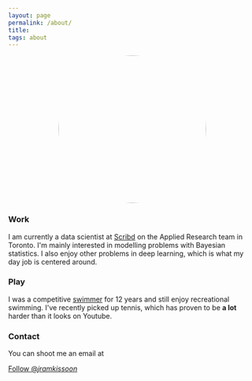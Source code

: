 ```yaml
---
layout: page
permalink: /about/
title: 
tags: about
---
```


<img style="display: block; margin-left: auto; margin-right: auto; object-fit: cover; border-radius:50%;" width="300" height="300" src="/assets/profile.JPG" align="middle" alt="Profile">


### Work

I am currently a data scientist at [Scribd](https://www.scribd.com) on the Applied Research team in Toronto. I'm mainly interested in modelling problems with Bayesian statistics. I also enjoy other problems in deep learning, which is what my day job is centered around.


### Play

I was a competitive [swimmer](https://www.swimrankings.net/index.php?page=athleteDetail&athleteId=4849767) for 12 years and still enjoy recreational swimming. I've recently picked up tennis, which has proven to be **a lot** harder than it looks on Youtube.


### Contact 

You can shoot me an email at

<a href="https://twitter.com/_jramkissoon" class="twitter-follow-button" data-show-count="false">Follow @_jramkissoon_</a><script async src="https://platform.twitter.com/widgets.js" charset="utf-8"></script>